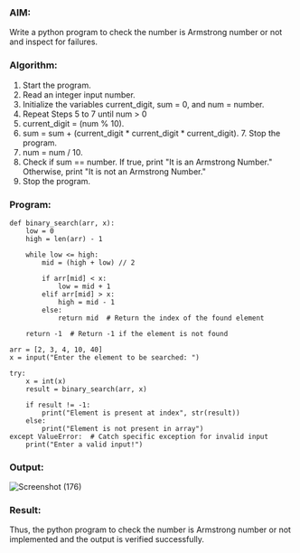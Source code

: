 ### AIM: 
Write a python program to check the number is Armstrong number or not and inspect for failures.

### Algorithm:

1.  Start the program.
2.	Read an integer input number.
3.	Initialize the variables current_digit, sum = 0, and num = number.
4.	Repeat Steps 5 to 7 until num > 0
5.	current_digit = (num % 10).
6.	sum = sum + (current_digit * current_digit * current_digit). 7. Stop the program.
7.	num = num / 10.
8.	Check if sum == number. If true, print "It is an Armstrong Number." Otherwise, print "It is not an Armstrong Number."
9.	Stop the program.

### Program:
```
def binary_search(arr, x):
    low = 0
    high = len(arr) - 1

    while low <= high:
        mid = (high + low) // 2

        if arr[mid] < x:
            low = mid + 1
        elif arr[mid] > x:
            high = mid - 1
        else:
            return mid  # Return the index of the found element

    return -1  # Return -1 if the element is not found

arr = [2, 3, 4, 10, 40]
x = input("Enter the element to be searched: ")

try:
    x = int(x)
    result = binary_search(arr, x)
    
    if result != -1:
        print("Element is present at index", str(result))
    else:
        print("Element is not present in array")
except ValueError:  # Catch specific exception for invalid input
    print("Enter a valid input!")
```














### Output:

![Screenshot (176)](https://github.com/user-attachments/assets/a05622cd-8eae-4288-919e-ce63fefe4bef)


### Result:
Thus, the python program to check the number is Armstrong number or not implemented and the output is verified successfully.

